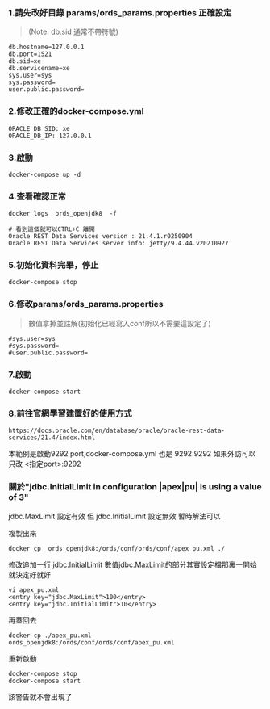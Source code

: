 ### 1.請先改好目錄 params/ords_params.properties 正確設定  
>(Note: db.sid 通常不帶符號)  

    db.hostname=127.0.0.1
    db.port=1521
    db.sid=xe
    db.servicename=xe
    sys.user=sys
    sys.password=
    user.public.password=

### 2.修改正確的docker-compose.yml

    ORACLE_DB_SID: xe
    ORACLE_DB_IP: 127.0.0.1

### 3.啟動

    docker-compose up -d

### 4.查看確認正常

    docker logs  ords_openjdk8  -f

    # 看到這個就可以CTRL+C 離開
    Oracle REST Data Services version : 21.4.1.r0250904
    Oracle REST Data Services server info: jetty/9.4.44.v20210927

### 5.初始化資料完畢，停止  

    docker-compose stop

### 6.修改params/ords_params.properties  
>數值拿掉並註解(初始化已經寫入conf所以不需要這設定了)

    #sys.user=sys
    #sys.password=
    #user.public.password=

### 7.啟動

    docker-compose start


### 8.前往官網學習建置好的使用方式

    https://docs.oracle.com/en/database/oracle/oracle-rest-data-services/21.4/index.html


本範例是啟動9292 port,docker-compose.yml 也是 9292:9292 如果外訪可以只改 <指定port>:9292

### 關於"jdbc.InitialLimit in configuration |apex|pu| is using a value of 3"

jdbc.MaxLimit 設定有效
但
jdbc.InitialLimit 設定無效
暫時解法可以

複製出來

    docker cp  ords_openjdk8:/ords/conf/ords/conf/apex_pu.xml ./

修改追加一行 jdbc.InitialLimit 數值jdbc.MaxLimit的部分其實設定檔那裏一開始就決定好就好

    vi apex_pu.xml
    <entry key="jdbc.MaxLimit">100</entry>
    <entry key="jdbc.InitialLimit">10</entry>

再蓋回去

    docker cp ./apex_pu.xml  ords_openjdk8:/ords/conf/ords/conf/apex_pu.xml

重新啟動

    docker-compose stop
    docker-compose start

該警告就不會出現了
